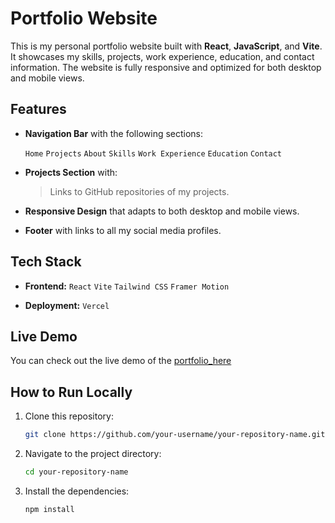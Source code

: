 # Portfolio Website

This is my personal portfolio website built with **React**, **JavaScript**, and **Vite**. It showcases my skills, projects, work experience, education, and contact information. The website is fully responsive and optimized for both desktop and mobile views.

## Features

- **Navigation Bar** with the following sections:
  >
    `Home`
    `Projects`
    `About`
    `Skills`
    `Work Experience`
    `Education`
    `Contact`
      
- **Projects Section** with:
  > Links to GitHub repositories of my projects.
  

- **Responsive Design** that adapts to both desktop and mobile views.

- **Footer** with links to all my social media profiles.

## Tech Stack

- **Frontend:**
  `React`
  `Vite`
  `Tailwind CSS`
  `Framer Motion`

- **Deployment:**
  `Vercel`

## Live Demo

You can check out the live demo of the [portfolio_here](https://portfolio-lokeshsai.vercel.app/) 

## How to Run Locally

1. Clone this repository:
   ```bash
   git clone https://github.com/your-username/your-repository-name.git
2. Navigate to the project directory:
   ```bash
   cd your-repository-name
3. Install the dependencies:
   ```bash
   npm install

